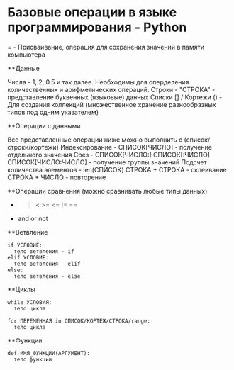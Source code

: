# Базовые операции в языке программирования - Python

= - Присваивание, операция для сохранения значений в памяти компьютера

**Данные

Числа - 1, 2, 0.5 и так далее. Необходимы для оперделения количественных и арифметических операций.
Строки - "СТРОКА" - представление буквенных (языковые) данных
Списки [] / Кортежи () - Для создания коллекций (множественное хранение разнообразных типов под одним указателем)

**Операции с данными

Все представленные операции ниже можно выполнить с (список/строки/кортежи)
Индексирование - СПИСОК[ЧИСЛО] - получение отдельного значения
Срез - СПИСОК[ЧИСЛО:] СПИСОК[:ЧИСЛО] СПИСОК[ЧИСЛО:ЧИСЛО] - получение группы значений
Подсчет количества элементов - len(СПИСОК)
СТРОКА + СТРОКА - склеивание
СТРОКА + ЧИСЛО - повторение

**Операции сравнения (можно сравнивать любые типы данных)
- > < >= <= != ==
- and or not

**Ветвление

```
if УСЛОВИЕ:
  тело ветвления - if
elif УСЛОВИЕ:
  тело ветвления - elif
else:
  тело ветвления - else
```

**Циклы

```
while УСЛОВИЯ:
  тело цикла
```

```
for ПЕРЕМЕННАЯ in СПИСОК/КОРТЕЖ/СТРОКА/range:
  тело цикла
```

**Функции

```
def ИМЯ_ФУНКЦИИ(АРГУМЕНТ):
  тело функции
```
